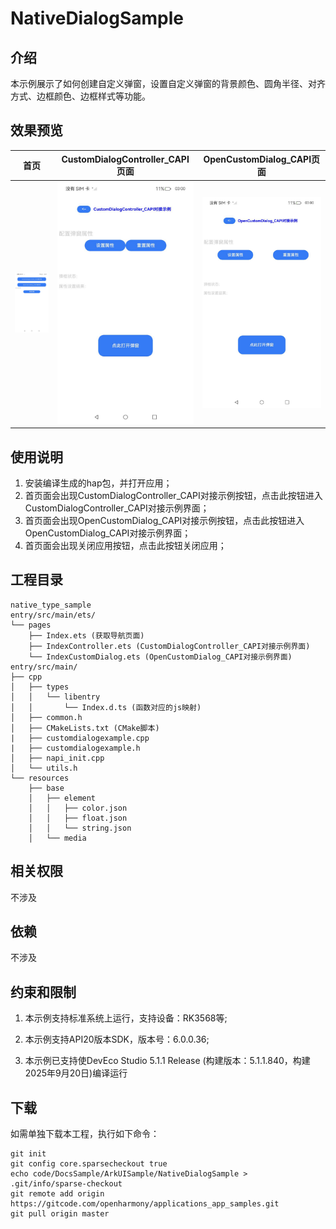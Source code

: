 # NativeDialogSample

## 介绍

本示例展示了如何创建自定义弹窗，设置自定义弹窗的背景颜色、圆角半径、对齐方式、边框颜色、边框样式等功能。

## 效果预览

| 首页                                              | CustomDialogController_CAPI页面                                  |OpenCustomDialog_CAPI页面                                              |
| ----------------------------------------------------- |--------------------------------------------------------------| ------------------------------------------------------- |
| <img src="./screenshots/nativeDialog.png" width="300"/> | <img src="./screenshots/CustomDialogController.png" width="300"/> | <img src="./screenshots/OpenCustomDialog.png" width="300"/> |

## 使用说明

1. 安装编译生成的hap包，并打开应用；
2. 首页面会出现CustomDialogController_CAPI对接示例按钮，点击此按钮进入CustomDialogController_CAPI对接示例界面；
3. 首页面会出现OpenCustomDialog_CAPI对接示例按钮，点击此按钮进入OpenCustomDialog_CAPI对接示例界面；
4. 首页面会出现关闭应用按钮，点击此按钮关闭应用；

## 工程目录

```
native_type_sample
entry/src/main/ets/
└── pages
    ├── Index.ets (获取导航页面)
    ├── IndexController.ets (CustomDialogController_CAPI对接示例界面)
    └── IndexCustomDialog.ets (OpenCustomDialog_CAPI对接示例界面)
entry/src/main/
├── cpp
│   ├── types
│   │   └── libentry
│   │       └── Index.d.ts (函数对应的js映射)
│   ├── common.h
│   ├── CMakeLists.txt (CMake脚本)
|   ├── customdialogexample.cpp 
|   ├── customdialogexample.h
│   ├── napi_init.cpp
│   └── utils.h
└── resources
    ├── base
    │   ├── element
    │   │   ├── color.json
    │   │   ├── float.json
    │   │   └── string.json
    │   └── media
```

## 相关权限

不涉及

## 依赖

不涉及

## 约束和限制

1. 本示例支持标准系统上运行，支持设备：RK3568等;

2. 本示例支持API20版本SDK，版本号：6.0.0.36;

3. 本示例已支持使DevEco Studio 5.1.1 Release (构建版本：5.1.1.840，构建 2025年9月20日)编译运行

## 下载

如需单独下载本工程，执行如下命令：

```
git init
git config core.sparsecheckout true
echo code/DocsSample/ArkUISample/NativeDialogSample > .git/info/sparse-checkout
git remote add origin https://gitcode.com/openharmony/applications_app_samples.git
git pull origin master
```
